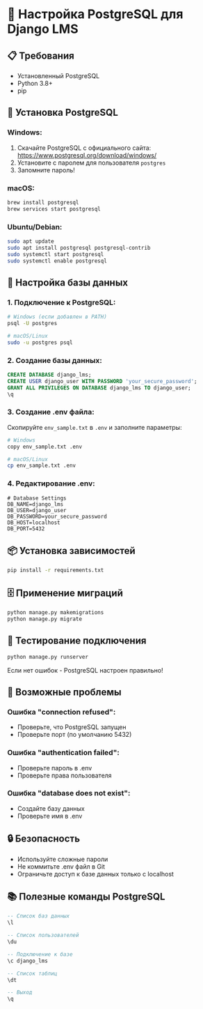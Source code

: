 # 🐘 Настройка PostgreSQL для Django LMS

## 📋 Требования

- Установленный PostgreSQL
- Python 3.8+
- pip

## 🚀 Установка PostgreSQL

### Windows:
1. Скачайте PostgreSQL с официального сайта: https://www.postgresql.org/download/windows/
2. Установите с паролем для пользователя `postgres`
3. Запомните пароль!

### macOS:
```bash
brew install postgresql
brew services start postgresql
```

### Ubuntu/Debian:
```bash
sudo apt update
sudo apt install postgresql postgresql-contrib
sudo systemctl start postgresql
sudo systemctl enable postgresql
```

## 🔧 Настройка базы данных

### 1. Подключение к PostgreSQL:
```bash
# Windows (если добавлен в PATH)
psql -U postgres

# macOS/Linux
sudo -u postgres psql
```

### 2. Создание базы данных:
```sql
CREATE DATABASE django_lms;
CREATE USER django_user WITH PASSWORD 'your_secure_password';
GRANT ALL PRIVILEGES ON DATABASE django_lms TO django_user;
\q
```

### 3. Создание .env файла:
Скопируйте `env_sample.txt` в `.env` и заполните параметры:

```bash
# Windows
copy env_sample.txt .env

# macOS/Linux
cp env_sample.txt .env
```

### 4. Редактирование .env:
```env
# Database Settings
DB_NAME=django_lms
DB_USER=django_user
DB_PASSWORD=your_secure_password
DB_HOST=localhost
DB_PORT=5432
```

## 📦 Установка зависимостей

```bash
pip install -r requirements.txt
```

## 🗄️ Применение миграций

```bash
python manage.py makemigrations
python manage.py migrate
```

## 🧪 Тестирование подключения

```bash
python manage.py runserver
```

Если нет ошибок - PostgreSQL настроен правильно!

## 🚨 Возможные проблемы

### Ошибка "connection refused":
- Проверьте, что PostgreSQL запущен
- Проверьте порт (по умолчанию 5432)

### Ошибка "authentication failed":
- Проверьте пароль в .env
- Проверьте права пользователя

### Ошибка "database does not exist":
- Создайте базу данных
- Проверьте имя в .env

## 🔒 Безопасность

- Используйте сложные пароли
- Не коммитьте .env файл в Git
- Ограничьте доступ к базе данных только с localhost

## 📚 Полезные команды PostgreSQL

```sql
-- Список баз данных
\l

-- Список пользователей
\du

-- Подключение к базе
\c django_lms

-- Список таблиц
\dt

-- Выход
\q
```
